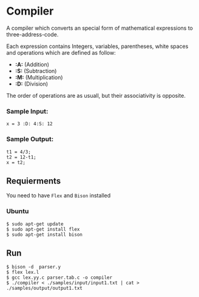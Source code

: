 # Compiler
A compiler which converts an special form of mathematical expressions to three-address-code.

Each expression contains Integers, variables, parentheses, white spaces and operations which are defined as follow:

+ **:A:** (Addition)  
+ **:S:** (Subtraction)  
+ **:M:** (Multiplication)  
+ **:D:** (Division)  

The order of operations are as usuall, but their associativity is opposite.

### Sample Input:
```
x = 3 :D: 4:S: 12
```

### Sample Output:
```
t1 = 4/3;
t2 = 12-t1;
x = t2;
```




## Requierments
You need to have ```Flex``` and ```Bison``` installed 

### Ubuntu
```
$ sudo apt-get update
$ sudo apt-get install flex
$ sudo apt-get install bison 
```

## Run
```
$ bison -d  parser.y
$ flex lex.l
$ gcc lex.yy.c parser.tab.c -o compiler
$ ./compiler < ./samples/input/input1.txt | cat > ./samples/output/output1.txt
```
